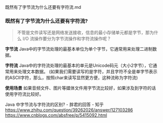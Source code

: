 既然有了字节流为什么还要有字符流.md

### 既然有了字节流为什么还要有字符流?
> 不管是文件读写还是网络发送接收，信息的最小存储单元都是字节，那为什么 I/O 流操作要分为字节流操作和字符流操作呢？

**字节流**
Java中的字节流处理的最基本单位为单个字节，它通常用来处理二进制数据。

**字符流**
Java中的字符流处理的最基本的单元是Unicode码元（大小2字节），它通常用来处理文本数据。
(如果我们需要读写的是字符，并且字符不全是单字节表示的ASCII字符，那么，按照char来读写显然更方便，这种流称为字符流)


**使用场景**
如果音频文件、图片等媒体文件用字节流比较好，如果涉及到字符的话使用字符流比较好。




Java 中字节流与字符流的区别? - 胖君的回答 - 知乎
https://www.zhihu.com/question/39262026/answer/127103286
https://www.cnblogs.com/absfree/p/5415092.html